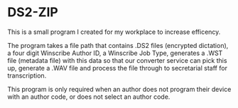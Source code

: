 # DS2-ZIP

This is a small program I created for my workplace to increase efficency.

The program takes a file path that contains .DS2 files (encrypted dictation), a four digit Winscribe Author ID, a Winscribe Job Type, generates a .WST file (metadata file) with this data so that our converter service can pick this up, generate a .WAV file and process the file through to secretarial staff for transcription.  

This program is only required when an author does not program their device with an author code, or does not select an author code.
